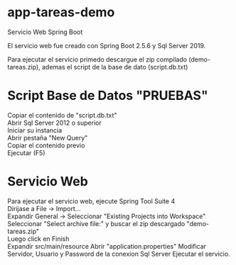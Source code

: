 # app-tareas-demo
Servicio Web Spring Boot<br/>

El servicio web fue creado con Spring Boot 2.5.6 y Sql Server 2019.<br/>

Para ejecutar el servicio primedo descargue el zip compilado (demo-tareas.zip), ademas el script de la base de dato (script.db.txt)<br/>

# Script Base de Datos "PRUEBAS"<br/>
Copiar el contenido de "script.db.txt"<br/>
Abrir Sql Server 2012 o superior<br/>
Iniciar su instancia<br/>
Abrir pestaña "New Query"<br/>
Copiar el contenido previo<br/>
Ejecutar (F5)<br/>

# Servicio Web
Para ejecutar el servicio web, ejecute Spring Tool Suite 4<br/>
Dirijase a File -> Import...<br/>
Expandir General -> Seleccionar "Existing Projects into Workspace"<br/>
Seleccionar "Select archive file:" y buscar el zip descargado "demo-tareas.zip"<br/>
Luego click en Finish<br/>
Expandir src/main/resource
Abrir "application.properties"
Modificar Servidor, Usuario y Password de la conexion Sql Server
Ejecutar el servicio.<br/>
